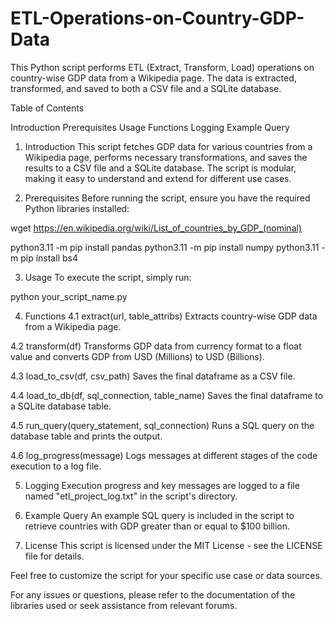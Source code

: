 # ETL-Operations-on-Country-GDP-Data
This Python script performs ETL (Extract, Transform, Load) operations on country-wise GDP data from a Wikipedia page. The data is extracted, transformed, and saved to both a CSV file and a SQLite database.

Table of Contents

Introduction
Prerequisites
Usage
Functions
Logging
Example Query

1. Introduction <a name="introduction"></a>
This script fetches GDP data for various countries from a Wikipedia page, performs necessary transformations, and saves the results to a CSV file and a SQLite database. The script is modular, making it easy to understand and extend for different use cases.


3. Prerequisites <a name="prerequisites"></a>
Before running the script, ensure you have the required Python libraries installed:

wget https://en.wikipedia.org/wiki/List_of_countries_by_GDP_(nominal)

python3.11 -m pip install pandas
python3.11 -m pip install numpy
python3.11 -m pip install bs4

3. Usage <a name="usage"></a>
To execute the script, simply run: 


  python your_script_name.py

4. Functions <a name="functions"></a>
4.1 extract(url, table_attribs)
Extracts country-wise GDP data from a Wikipedia page.

4.2 transform(df)
Transforms GDP data from currency format to a float value and converts GDP from USD (Millions) to USD (Billions).

4.3 load_to_csv(df, csv_path)
Saves the final dataframe as a CSV file.

4.4 load_to_db(df, sql_connection, table_name)
Saves the final dataframe to a SQLite database table.

4.5 run_query(query_statement, sql_connection)
Runs a SQL query on the database table and prints the output.

4.6 log_progress(message)
Logs messages at different stages of the code execution to a log file.

5. Logging <a name="logging"></a>
Execution progress and key messages are logged to a file named "etl_project_log.txt" in the script's directory.

6. Example Query <a name="example-query"></a>
An example SQL query is included in the script to retrieve countries with GDP greater than or equal to $100 billion.

7. License <a name="license"></a>
This script is licensed under the MIT License - see the LICENSE file for details.

Feel free to customize the script for your specific use case or data sources.

For any issues or questions, please refer to the documentation of the libraries used or seek assistance from relevant forums.
